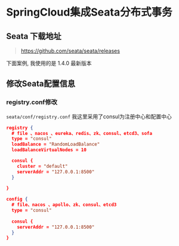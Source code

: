 # SpringCloud集成Seata分布式事务



## Seata 下载地址

> https://github.com/seata/seata/releases

下面案例, 我使用的是 1.4.0 最新版本



## 修改Seata配置信息



### registry.conf修改

`seata/conf/registry.conf` 我这里采用了consul为注册中心和配置中心

```JSON
registry {
  # file 、nacos 、eureka、redis、zk、consul、etcd3、sofa
  type = "consul"
  loadBalance = "RandomLoadBalance"
  loadBalanceVirtualNodes = 10

  consul {
    cluster = "default"
    serverAddr = "127.0.0.1:8500"
  }
  
}

config {
  # file、nacos 、apollo、zk、consul、etcd3
  type = "consul"
 
  consul {
    serverAddr = "127.0.0.1:8500"
  }
}

```

